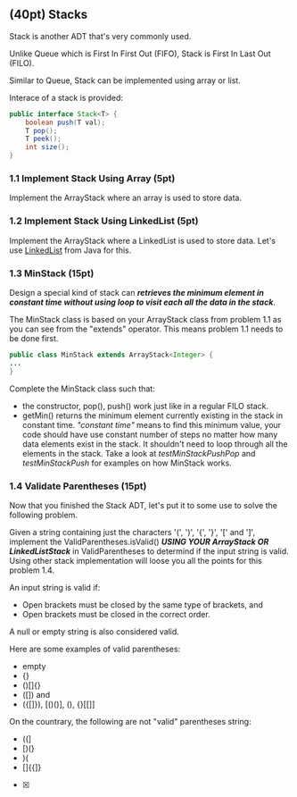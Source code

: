 ## (40pt) Stacks

Stack is another ADT that's very commonly used. 

Unlike Queue which is First In First Out (FIFO), Stack is First In Last Out (FILO).

Similar to Queue, Stack can be implemented using array or list.

Interace of a stack is provided:

```java
public interface Stack<T> {
    boolean push(T val);
    T pop();
    T peek();
    int size();
}
```



### 1.1 Implement Stack Using Array (5pt)

Implement the ArrayStack where an array is used to store data.

### 1.2 Implement Stack Using LinkedList (5pt)

Implement the ArrayStack where a LinkedList is used to store data. Let's use [LinkedList](https://docs.oracle.com/javase/7/docs/api/java/util/LinkedList.html) from Java for this.

### 1.3 MinStack (15pt)

Design a special kind of stack can ***retrieves the minimum element in constant time without using loop to visit each all the data in the stack***.

The MinStack class is based on your ArrayStack class from problem 1.1 as you can see from the "extends" operator. This means problem 1.1 needs to be done first.

```Java
public class MinStack extends ArrayStack<Integer> {
...
}
```

Complete the MinStack class such that:

- the constructor, pop(), push() work just like in a regular FILO stack.
- getMin() returns the minimum element currently existing in the stack in constant time. *"constant time"* means to find this minimum value, your code should have use constant number of steps no matter how many data elements exist in the stack. It shouldn't need to loop through all the elements in the stack. Take a look at *testMinStackPushPop* and *testMinStackPush* for examples on how MinStack works.

### 1.4 Validate Parentheses (15pt)

Now that you finished the Stack ADT, let's put it to some use to solve the following problem.

Given a string containing just the characters '(', ')', '{', '}', '[' and ']', implement the ValidParentheses.isValid() ***USING YOUR ArrayStack OR LinkedListStack*** in ValidParentheses to determind if the input string is valid. Using other stack implementation will loose you all the points for this problem 1.4.

An input string is valid if:

- Open brackets must be closed by the same type of brackets, and
- Open brackets must be closed in the correct order.

A null or empty string is also considered valid.

Here are some examples of valid parentheses:
- empty
- {}
- ()[]{}
- ([]) and []()
- ({[]}), [()()], ()[](), {}[[]]

On the countrary, the following are not "valid" parentheses string:
- ((]
- [)(}
- )(
- []{{]}
- [x]
